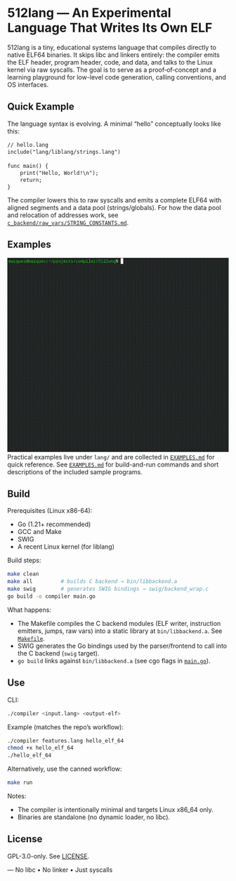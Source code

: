 # 512lang — An Experimental Language That Writes Its Own ELF

512lang is a tiny, educational systems language that compiles directly to native ELF64 binaries. It skips libc and linkers entirely: the compiler emits the ELF header, program header, code, and data, and talks to the Linux kernel via raw syscalls. The goal is to serve as a proof‑of‑concept and a learning playground for low-level code generation, calling conventions, and OS interfaces.


## Quick Example

The language syntax is evolving. A minimal “hello” conceptually looks like this:

```512lang
// hello.lang
include("lang/liblang/strings.lang")

func main() {
    print("Hello, World!\n");
    return;
}
```

The compiler lowers this to raw syscalls and emits a complete ELF64 with aligned segments and a data pool (strings/globals). For how the data pool and relocation of addresses work, see [`c_backend/raw_vars/STRING_CONSTANTS.md`](c_backend/raw_vars/STRING_CONSTANTS.md).


## Examples
![Example](example.gif)
Practical examples live under `lang/` and are collected in [`EXAMPLES.md`](EXAMPLES.md) for quick reference.
See [`EXAMPLES.md`](EXAMPLES.md) for build-and-run commands and short descriptions of the included sample programs.


## Build

Prerequisites (Linux x86-64):
- Go (1.21+ recommended)
- GCC and Make
- SWIG
- A recent Linux kernel (for liblang)

Build steps:
```bash
make clean
make all         # builds C backend → bin/libbackend.a
make swig        # generates SWIG bindings → swig/backend_wrap.c
go build -o compiler main.go
```

What happens:
- The Makefile compiles the C backend modules (ELF writer, instruction emitters, jumps, raw vars) into a static library at `bin/libbackend.a`. See [`Makefile`](Makefile).
- SWIG generates the Go bindings used by the parser/frontend to call into the C backend (`swig` target).
- `go build` links against `bin/libbackend.a` (see cgo flags in [`main.go`](main.go)).

## Use

CLI:
```bash
./compiler <input.lang> <output-elf>
```

Example (matches the repo’s workflow):
```bash
./compiler features.lang hello_elf_64
chmod +x hello_elf_64
./hello_elf_64
```

Alternatively, use the canned workflow:
```bash
make run
```

Notes:
- The compiler is intentionally minimal and targets Linux x86_64 only.
- Binaries are standalone (no dynamic loader, no libc).


## License

GPL-3.0-only. See [LICENSE](LICENSE).

—
No libc • No linker • Just syscalls